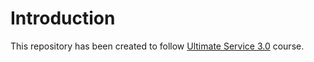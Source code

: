 # Introduction
This repository has been created to follow [Ultimate Service 3.0](https://www.ardanlabs.com/training/ultimate-go/service/) course.